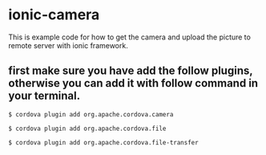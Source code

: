 # ionic-camera
This is example code for how to get the camera and upload the picture to remote server with ionic framework.

  ## first make sure you have add the follow plugins, otherwise you can add it with follow command in your terminal.

    $ cordova plugin add org.apache.cordova.camera

    $ cordova plugin add org.apache.cordova.file

    $ cordova plugin add org.apache.cordova.file-transfer

